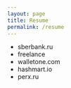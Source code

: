 ```yaml
---
layout: page
title: Resume 
permalink: /resume
---
```


- sberbank.ru 
- freelance
- walletone.com
- hashmart.io
- perx.ru